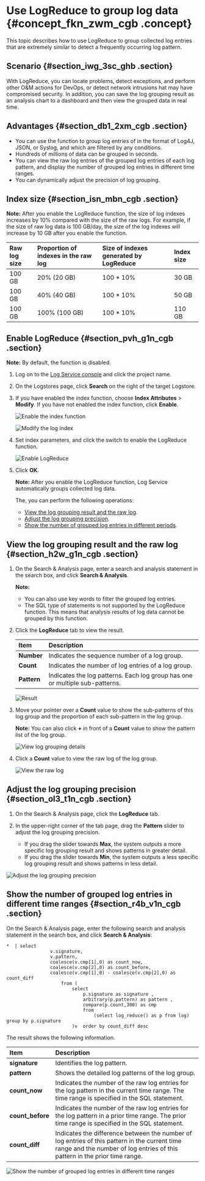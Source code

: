 # Use LogReduce to group log data {#concept_fkn_zwm_cgb .concept}

This topic describes how to use LogReduce to group collected log entries that are extremely similar to detect a frequently occurring log pattern.

## Scenario {#section_iwg_3sc_ghb .section}

With LogReduce, you can locate problems, detect exceptions, and perform other O&M actions for DevOps, or detect network intrusions hat may have compromised security. In addition, you can save the log grouping result as an analysis chart to a dashboard and then view the grouped data in real time.

## Advantages {#section_db1_2xm_cgb .section}

-   You can use the function to group log entries of in the format of Log4J, JSON, or Syslog, and which are filtered by any conditions.
-   Hundreds of millions of data can be grouped in seconds.
-   You can view the raw log entries of the grouped log entries of each log pattern, and display the number of grouped log entries in different time ranges.
-   You can dynamically adjust the precision of log grouping.

## Index size {#section_isn_mbn_cgb .section}

**Note:** After you enable the LogReduce function, the size of log indexes increases by 10% compared with the size of the raw logs. For example, if the size of raw log data is 100 GB/day, the size of the log indexes will increase by 10 GB after you enable the function.

|Raw log size|Proportion of indexes in the raw log|Size of indexes generated by LogReduce|Index size|
|:-----------|:-----------------------------------|:-------------------------------------|:---------|
|100 GB|20% \(20 GB\)|100 \* 10%|30 GB|
|100 GB|40% \(40 GB\)|100 \* 10%|50 GB|
|100 GB|100% \(100 GB\)|100 \* 10%|110 GB|

## Enable LogReduce {#section_pvh_g1n_cgb .section}

**Note:** By default, the function is disabled.

1.  Log on to the [Log Service console](https://partners-intl.console.aliyun.com/#/sls) and click the project name.
2.  On the Logstores page, click **Search** on the right of the target Logstore.
3.  If you have enabled the index function, choose **Index Attributes** \> **Modify**. If you have not enabled the index function, click **Enable**.

    ![](images/12614_en-US.png "Enable the index function")

    ![](images/42060_en-US.png "Modify the log index")

4.  Set index parameters, and click the switch to enable the LogReduce function.

    ![](images/34193_en-US.png "Enable LogReduce")

5.  Click **OK**.

    **Note:** After you enable the LogReduce function, Log Service automatically groups collected log data.

    The, you can perform the following operations:

    -   [View the log grouping result and the raw log](#).
    -   [Adjust the log grouping precision](#).
    -   [Show the number of grouped log entries in different periods](#).

## View the log grouping result and the raw log {#section_h2w_g1n_cgb .section}

1.  On the Search & Analysis page, enter a search and analysis statement in the search box, and click **Search & Analysis**.

    **Note:** 

    -   You can also use key words to filter the grouped log entries.
    -   The SQL type of statements is not supported by the LogReduce function. This means that analysis results of log data cannot be grouped by this function.
2.  Click the **LogReduce** tab to view the result.

    |Item|Description|
    |:---|:----------|
    |**Number**|Indicates the sequence number of a log group.|
    |**Count**|Indicates the number of log entries of a log group.|
    |**Pattern**|Indicates the log patterns. Each log group has one or multiple sub-patterns.|

    ![](images/42061_en-US.png "Result")

3.  Move your pointer over a **Count** value to show the sub-patterns of this log group and the proportion of each sub-pattern in the log group.

    **Note:** You can also click **+** in front of a **Count** value to show the pattern list of the log group.

    ![](images/34195_en-US.png "View log grouping details")

4.  Click a **Count** value to view the raw log of the log group.

    ![](images/34218_en-US.png "View the raw log")


## Adjust the log grouping precision {#section_ol3_t1n_cgb .section}

1.  On the Search & Analysis page, click the **LogReduce** tab.
2.  In the upper-right corner of the tab page, drag the **Pattern** slider to adjust the log grouping precision.

    -   If you drag the slider towards **Max**, the system outputs a more specific log grouping result and shows patterns in greater detail.
    -   If you drag the slider towards **Min**, the system outputs a less specific log grouping result and shows patterns in less detail.

![](images/34196_en-US.png "Adjust the log grouping precision")

## Show the number of grouped log entries in different time ranges {#section_r4b_v1n_cgb .section}

On the Search & Analysis page, enter the following search and analysis statement in the search box, and click **Search & Analysis**:

```
*  | select 
                v.signature,  
                v.pattern, 
                coalesce(v.cmp[1],0) as count_now, 
                coalesce(v.cmp[2],0) as count_before, 
                coalesce(v.cmp[1],0) - coalesce(v.cmp[2],0) as count_diff 
                    from (
                        select 
                            p.signature as signature ,
                            arbitrary(p.pattern) as pattern , 
                            compare(p.count,300) as cmp 
                            from 
                                (select log_reduce() as p from log) group by p.signature
                        )v  order by count_diff desc
```

The result shows the following information.

|Item|Description|
|:---|:----------|
|**signature**|Identifies the log pattern.|
|**pattern**|Shows the detailed log patterns of the log group.|
|**count\_now**|Indicates the number of the raw log entries for the log pattern in the current time range. The time range is specified in the SQL statement.|
|**count\_before**|Indicates the number of the raw log entries for the log pattern in a prior time range. The prior time range is specified in the SQL statement.|
|**count\_diff**|Indicates the difference between the number of log entries of this pattern in the current time range and the number of log entries of this pattern in the prior time range.|

![](images/34223_en-US.png "Show the number of grouped log entries in different time ranges")

